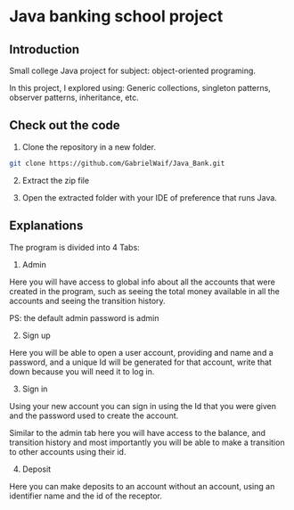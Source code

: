 # Java banking school project

## Introduction

Small college Java project for subject: object-oriented programing.

In this project, I explored using: Generic collections, singleton patterns, observer patterns, inheritance, etc.


## Check out the code

1. Clone the repository in a new folder.

```sh
git clone https://github.com/GabrielWaif/Java_Bank.git
```

2. Extract the zip file

3. Open the extracted folder with your IDE of preference that runs Java.

## Explanations

The program is divided into 4 Tabs:

1. Admin

Here you will have access to global info about all the accounts that were created in the program, such as seeing the total money available in all the accounts and seeing the transition history.

PS: the default admin password is admin

2. Sign up

Here you will be able to open a user account, providing and name and a password, and a unique Id will be generated for that account, write that down because you will need it to log in.

3. Sign in

Using your new account you can sign in using the Id that you were given and the password used to create the account.

Similar to the admin tab here you will have access to the balance, and transition history and most importantly you will be able to make a transition to other accounts using their id.

4. Deposit

Here you can make deposits to an account without an account, using an identifier name and the id of the receptor.